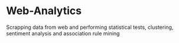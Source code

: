 # Web-Analytics
Scrapping data from web and performing statistical tests, clustering, sentiment analysis and association rule mining
